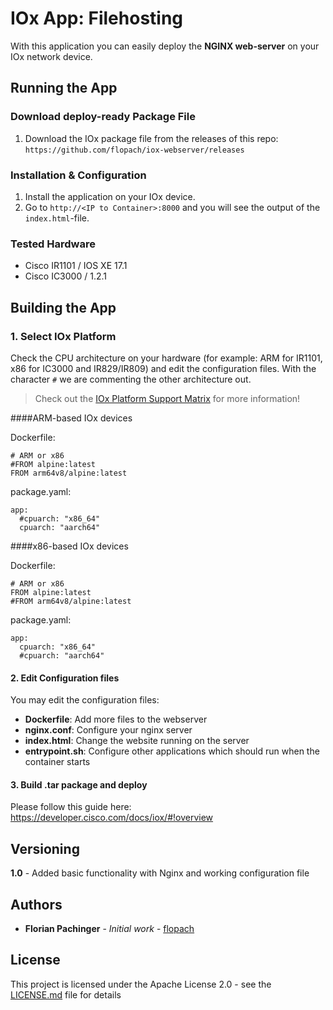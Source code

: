 # IOx App: Filehosting

With this application you can easily deploy the **NGINX web-server** on your IOx network device.

## Running the App

### Download deploy-ready Package File

1. Download the IOx package file from the releases of this repo: `https://github.com/flopach/iox-webserver/releases`

### Installation & Configuration

1. Install the application on your IOx device.
2. Go to `http://<IP to Container>:8000` and you will see the output of the `index.html`-file.

### Tested Hardware

* Cisco IR1101 / IOS XE 17.1
* Cisco IC3000 / 1.2.1

## Building the App

### 1. Select IOx Platform

Check the CPU architecture on your hardware (for example: ARM for IR1101, x86 for IC3000 and IR829/IR809) and edit the configuration files. With the character `#` we are commenting the other architecture out.

> Check out the [IOx Platform Support Matrix](https://developer.cisco.com/docs/iox/#!platform-support-matrix) for more information!

####ARM-based IOx devices

Dockerfile:

```
# ARM or x86
#FROM alpine:latest
FROM arm64v8/alpine:latest
```

package.yaml:

```
app:
  #cpuarch: "x86_64"
  cpuarch: "aarch64"
```

####x86-based IOx devices

Dockerfile:

```
# ARM or x86
FROM alpine:latest
#FROM arm64v8/alpine:latest
```

package.yaml:

```
app:
  cpuarch: "x86_64"
  #cpuarch: "aarch64"
```

#### 2. Edit Configuration files

You may edit the configuration files:

* **Dockerfile**: Add more files to the webserver
* **nginx.conf**: Configure your nginx server
* **index.html**: Change the website running on the server
* **entrypoint.sh**: Configure other applications which should run when the container starts

#### 3. Build .tar package and deploy

Please follow this guide here: https://developer.cisco.com/docs/iox/#!overview


## Versioning

**1.0** - Added basic functionality with Nginx and working configuration file

## Authors

* **Florian Pachinger** - *Initial work* - [flopach](https://github.com/flopach)

## License

This project is licensed under the Apache License 2.0 - see the [LICENSE.md](LICENSE.md) file for details